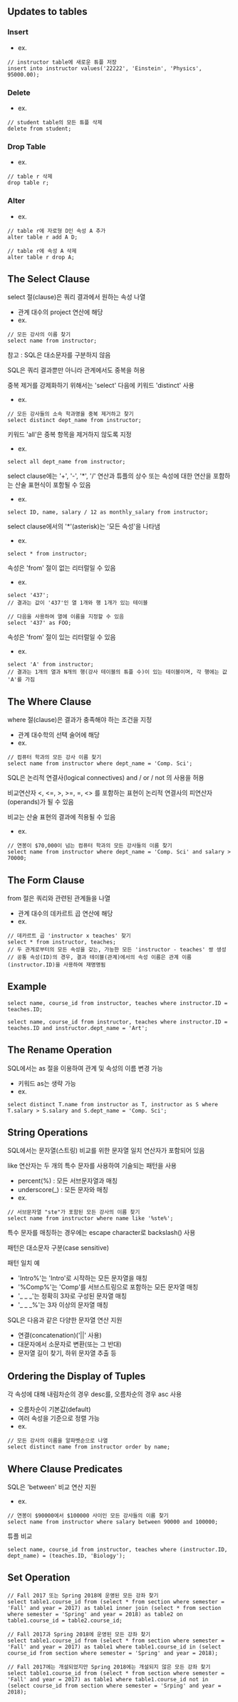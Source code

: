 ## Updates to tables
### Insert
- ex.
```
// instructor table에 새로운 튜플 저장
insert into instructor values('22222', 'Einstein', 'Physics', 95000.00);
```

### Delete
- ex.
```
// student table의 모든 튜플 삭제
delete from student;
```

### Drop Table
- ex.
```
// table r 삭제
drop table r;
```

### Alter
- ex.
```
// table r에 자로형 D인 속성 A 추가
alter table r add A D;
```
```
// table r에 속성 A 삭제
alter table r drop A;
```

## The Select Clause
select 절(clause)은 쿼리 결과에서 원하는 속성 나열
- 관계 대수의 project 연산에 해당
- ex.
```
// 모든 강사의 이름 찾기
select name from instructor;
```

참고 : SQL은 대소문자를 구분하지 않음

SQL은 쿼리 결과뿐만 아니라 관계에서도 중복을 허용

중복 제거를 강제화하기 위해서는 'select' 다음에 키워드 'distinct' 사용
- ex.
```
// 모든 강사들의 소속 학과명을 중복 제거하고 찾기
select distinct dept_name from instructor;
```

키워드 'all'은 중복 항목을 제거하지 않도록 지정
- ex.
```
select all dept_name from instructor;
```

select clause에는 '+', '-', '*', '/' 연산과 튜플의 상수 또는 속성에 대한 연산을 포함하는 산술 표현식이 포함될 수 있음
- ex.
```
select ID, name, salary / 12 as monthly_salary from instructor;
```

select clause에서의 '*'(asterisk)는 '모든 속성'을 나타냄
- ex.
```
select * from instructor;
```

속성은 'from' 절이 없는 리터럴일 수 있음
- ex.
```
select '437';
// 결과는 값이 '437'인 열 1개와 행 1개가 있는 테이블
```
```
// 다음을 사용하여 열에 이름을 지정할 수 있음
select '437' as FOO;
```

속성은 'from' 절이 있는 리터럴일 수 있음
- ex.
```
select 'A' from instructor;
// 결과는 1개의 열과 N개의 행(강사 테이블의 튜플 수)이 있는 테이블이며, 각 행에는 값 'A'를 가짐
```

## The Where Clause
where 절(clause)은 결과가 충족해야 하는 조건을 지정
- 관계 대수학의 선택 술어에 해당
- ex.
```
// 컴퓨터 학과의 모든 강사 이름 찾기
select name from instructor where dept_name = 'Comp. Sci';
```

SQL은 논리적 연결사(logical connectives) and / or / not 의 사용을 허용

비교연산자 <, <=, >, >=, =, <> 를 포함하는 표현이 논리적 연결사의 피연산자(operands)가 될 수 있음

비교는 산술 표현의 결과에 적용될 수 있음
- ex.
```
// 연봉이 $70,000이 넘는 컴퓨터 학과의 모든 강사들의 이름 찾기
select name from instructor where dept_name = 'Comp. Sci' and salary > 70000;
```

## The Form Clause
from 절은 쿼리와 관련된 관계들을 나열
- 관계 대수의 데카르트 곱 연산에 해당
- ex.
```
// 데카르트 곱 'instructor x teaches' 찾기
select * from instructor, teaches;
// 두 관게로부터의 모든 속성을 갖는, 가능한 모든 'instructor - teaches' 쌍 생성
// 공통 속성(ID)의 경우, 결과 테이블(관계)에서의 속성 이름은 관계 이름(instructor.ID)을 사용하여 재명명됨
```

## Example
```
select name, course_id from instructor, teaches where instructor.ID = teaches.ID;
```
```
select name, course_id from instructor, teaches where instructor.ID = teaches.ID and instructor.dept_name = 'Art';
```

## The Rename Operation
SQL에서는 as 절을 이용하여 관계 및 속성의 이름 변경 가능
- 키워드 as는 생략 가능
- ex.
```
select distinct T.name from instructor as T, instructor as S where T.salary > S.salary and S.dept_name = 'Comp. Sci';
```

## String Operations
SQL에서는 문자열(스트링) 비교를 위한 문자열 일치 연산자가 포함되어 있음

like 연산자는 두 개의 특수 문자를 사용하여 기술되는 패턴을 사용
- percent(%) : 모든 서브문자열과 매칭
- underscore(_) : 모든 문자와 매칭
- ex.
```
// 서브문자열 "ste"가 포함된 모든 강사의 이름 찾기
select name from instructor where name like '%ste%';
```

특수 문자를 매칭하는 경우에는 escape character로 backslash(\) 사용

패턴은 대소문자 구분(case sensitive)

패턴 일치 예
- 'Intro%'는 'Intro'로 시작하는 모든 문자열을 매칭
- '%Comp%'는 'Comp'를 서브스트링으로 포함하는 모든 문자열 매칭
- '_ _ _'는 정확히 3자로 구성된 문자열 매칭
- '_ _ _%'는 3자 이상의 문자열 매칭

SQL은 다음과 같은 다양한 문자열 연산 지원
- 연결(concatenation)('||' 사용)
- 대문자에서 소문자로 변환(또는 그 반대)
- 문자열 길이 찾기, 하위 문자열 추출 등

## Ordering the Display of Tuples
각 속성에 대해 내림차순의 경우 desc를, 오름차순의 경우 asc 사용
- 오름차순이 기본값(default)
- 여러 속성을 기준으로 정렬 가능
- ex.
```
// 모든 강사의 이름을 알파벳순으로 나열
select distinct name from instructor order by name;
```

## Where Clause Predicates
SQL은 'between' 비교 연산 지원
- ex.
```
// 연봉이 $90000에서 $100000 사이인 모든 강사들의 이름 찾기
select name from instructor where salary between 90000 and 100000;
```

튜플 비교
```
select name, course_id from instructor, teaches where (instructor.ID, dept_name) = (teaches.ID, 'Biology');
```

## Set Operation
```
// Fall 2017 또는 Spring 2018에 운영된 모든 강좌 찾기
select table1.course_id from (select * from section where semester = 'Fall' and year = 2017) as table1 inner join (select * from section where semester = 'Spring' and year = 2018) as table2 on table1.course_id = table2.course_id;
```
```
// Fall 2017과 Spring 2018에 운영된 모든 강좌 찾기
select table1.course_id from (select * from section where semester = 'Fall' and year = 2017) as table1 where table1.course_id in (select course_id from section where semester = 'Spring' and year = 2018);
```
```
// Fall 2017에는 개설되었지만 Spring 2018에는 개설되지 않은 모든 강좌 찾기
select table1.course_id from (select * from section where semester = 'Fall' and year = 2017) as table1 where table1.course_id not in (select course_id from section where semester = 'Srping' and year = 2018);
```

